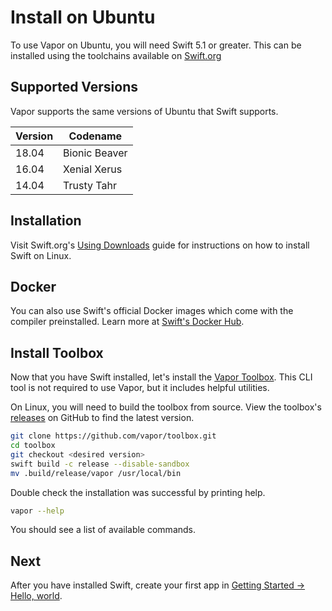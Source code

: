 # Install on Ubuntu

To use Vapor on Ubuntu, you will need Swift 5.1 or greater. This can be installed using the toolchains available on [Swift.org](https://swift.org/download/)

## Supported Versions

Vapor supports the same versions of Ubuntu that Swift supports.

| Version | Codename          |
|---------|-------------------|
| 18.04   | Bionic Beaver     |
| 16.04   | Xenial Xerus      |
| 14.04   | Trusty Tahr       |

## Installation

Visit Swift.org's [Using Downloads](https://swift.org/download/#using-downloads) guide for instructions on how to install Swift on Linux.

## Docker

You can also use Swift's official Docker images which come with the compiler preinstalled. Learn more at [Swift's Docker Hub](https://hub.docker.com/_/swift).

## Install Toolbox

Now that you have Swift installed, let's install the [Vapor Toolbox](../getting-started/toolbox.md). This CLI tool is not required to use Vapor, but it includes helpful utilities. 

On Linux, you will need to build the toolbox from source. View the toolbox's <a href="https://github.com/vapor/toolbox/releases" target="_blank">releases</a> on GitHub to find the latest version.

```sh
git clone https://github.com/vapor/toolbox.git
cd toolbox
git checkout <desired version>
swift build -c release --disable-sandbox
mv .build/release/vapor /usr/local/bin
```

Double check the installation was successful by printing help.

```sh
vapor --help
```

You should see a list of available commands.

## Next

After you have installed Swift, create your first app in [Getting Started &rarr; Hello, world](../getting-started/hello-world.md).
